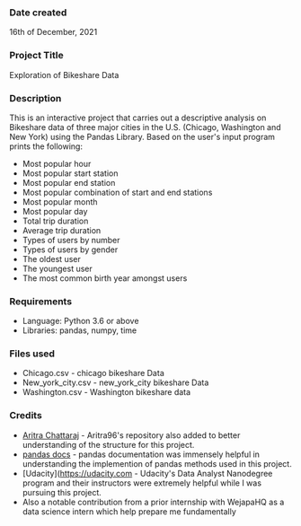 ### Date created
16th of December, 2021

### Project Title
Exploration of Bikeshare Data

### Description
This is an interactive project that carries out a descriptive analysis on Bikeshare data of three major cities in the U.S. (Chicago, Washington and New York) using the Pandas Library. Based on the user's input program prints the following:

* Most popular hour
* Most popular start station
* Most popular end station
* Most popular combination of start and end stations
* Most popular month
* Most popular day
* Total trip duration
* Average trip duration
* Types of users by number
* Types of users by gender
* The oldest user
* The youngest user
* The most common birth year amongst users


### Requirements
* Language: Python 3.6 or above
* Libraries: pandas, numpy, time


### Files used
* Chicago.csv - chicago bikeshare Data
* New_york_city.csv - new_york_city bikeshare Data
* Washington.csv - Washington bikeshare data

### Credits
* [Aritra Chattaraj](https://github.com/aritra96) - Aritra96's repository also added to better understanding of the structure for this project.
* [pandas docs](http://pandas.pydata.org/pandas-docs/stable/) - pandas documentation was immensely helpful in understanding the implemention of pandas methods used in this project.
* [Udacity](https://udacity.com - Udacity's Data Analyst Nanodegree program and their instructors were extremely helpful while I was pursuing this project.
* Also a notable contribution from a prior internship with WejapaHQ as a data science intern which help prepare me fundamentally
